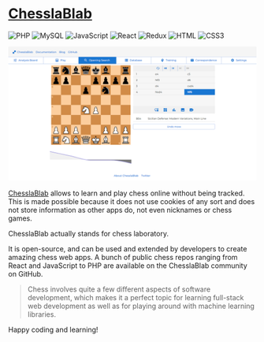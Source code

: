 # [ChesslaBlab](https://www.chesslablab.com/)
![PHP](https://img.shields.io/badge/PHP-777BB4?style=for-the-badge&logo=php&logoColor=white)
![MySQL](https://img.shields.io/badge/MySQL-005C84?style=for-the-badge&logo=mysql&logoColor=white)
![JavaScript](https://img.shields.io/badge/JavaScript-323330?style=for-the-badge&logo=javascript&logoColor=F7DF1E)
![React](https://img.shields.io/badge/React-20232A?style=for-the-badge&logo=react&logoColor=61DAFB)
![Redux](https://img.shields.io/badge/Redux-593D88?style=for-the-badge&logo=redux&logoColor=white)
![HTML](https://img.shields.io/badge/HTML5-E34F26?style=for-the-badge&logo=html5&logoColor=white)
![CSS3](https://img.shields.io/badge/CSS3-1572B6?style=for-the-badge&logo=css3&logoColor=white)

![Demo](/assets/demo.png)

[ChesslaBlab](https://www.chesslablab.com) allows to learn and play chess online without being tracked. This is made possible because it does not use cookies of any sort and does not store information as other apps do, not even nicknames or chess games.

ChesslaBlab actually stands for chess laboratory.

It is open-source, and can be used and extended by developers to create amazing chess web apps. A bunch of public chess repos ranging from React and JavaScript to PHP are available on the ChesslaBlab community on GitHub.

> Chess involves quite a few different aspects of software development, which makes it a perfect topic for learning full-stack web development as well as for playing around with machine learning libraries.

Happy coding and learning!
